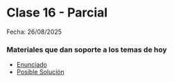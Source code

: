# Clase 16 - Parcial

Fecha: 26/08/2025

### Materiales que dan soporte a los temas de hoy

* [Enunciado](https://docs.google.com/document/d/1JW50mzm-kdtW4VGqznDq2ragBhbgbTvusjM3YKc-n3A/edit?usp=sharing)
* [Posible Solución](https://github.com/pdepman/prolog-ninja/blob/main/el%20ninja.pl)

